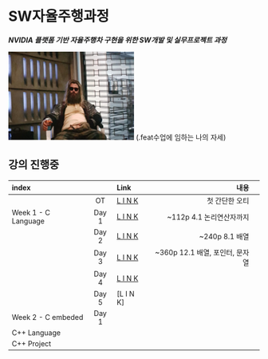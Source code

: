 # SW자율주행과정

***NVIDIA 플랫폼 기반 자율주행차 구현을 위한 SW개발 및 실무프로젝트 과정***



<img src="./t.jpg" width="50%" height="50%">
(.feat수업에 임하는 나의 자세)


## 강의 진행중
|index||Link|내용||
|:---|:---:|:---|---:|:---|
||OT|[L I N K](./courses/OT/OT.md)|첫 간단한 오티||
|Week 1 - C Language|Day 1|[L I N K](./courses/w01_c/w01d01.md)|~112p 4.1 논리연산자까지
||Day 2|[L I N K](./courses/w01_c/w01d02.md)|~240p  8.1 배열
||Day 3|[L I N K](./courses/w01_c/w01d03.md)|~360p 12.1 배열, 포인터, 문자열
||Day 4|[L I N K](./courses/w01_c/w01d04.md)|
||Day 5|[L I N K]
|Week 2 - C embeded|Day 1|
|C++ Language|
|C++ Project|






